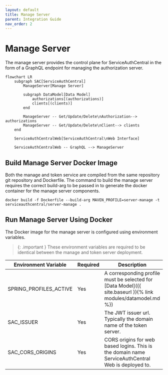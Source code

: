 ```yaml
---
layout: default
title: Manage Server
parent: Integration Guide
nav_order: 2
---
```


# Manage Server

The manage server provides the control plane for ServiceAuthCentral in the form of a GraphQL endpoint for managing the authorization server.

```mermaid
flowchart LR
    subgraph SAC[ServiceAuthCentral]
        ManageServer[Manage Server]

        subgraph DataModel[Data Model]
            authorizations[(authorizations)]
            clients[(clients)]
        end

        ManageServer -- Get/Update/Delete\nAuthorization--> authorizations
        ManageServer -- Get/Update/Delete\nClient--> clients
    end

    ServiceAuthCentralWeb[ServiceAuthCentral\nWeb Interface]

    ServiceAuthCentralWeb -- GraphQL --> ManageServer
```

## Build Manage Server Docker Image

Both the manage and token service are compiled from the same repository git repository and Dockerfile. The command to build the manage server requires the correct build-arg to be passed in to generate the docker container for the manage server components.

```
docker build -f Dockerfile --build-arg MAVEN_PROFILE=server-manage -t serviceauthcentral/server-manage .
```

## Run Manage Server Using Docker

The Docker image for the manage server is configured using environment variables.

> {: .important }
> These environment variables are required to be identical between the manage and token server deployment.

| Environment Variable   | Required | Description                                                                                                    |
| ---------------------- | -------- | -------------------------------------------------------------------------------------------------------------- |
| SPRING_PROFILES_ACTIVE | Yes      | A corresponding profile must be selected for [Data Model]({{ site.baseurl }}{% link modules/datamodel.md %}) |
| SAC_ISSUER             | Yes      | The JWT issuer url. Typically the domain name of the token server.                                             |
| SAC_CORS_ORIGINS       | Yes      | CORS origins for web based logins. This is the domain name ServiceAuthCentral Web is deployed to.              |
